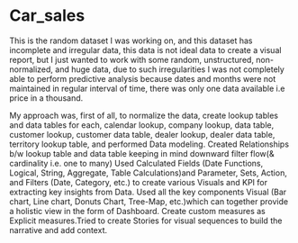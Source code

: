 # Car_sales

This is the random dataset I was working on, and this dataset has incomplete and irregular data, this data is not ideal data to create a visual report, but I just wanted to work with some random, unstructured, non-normalized, and huge data, due to such irregularities I was not completely able to perform predictive analysis because dates and months were not maintained in regular interval of time, there was only one data available i.e price in a thousand.


My approach was, first of all, to normalize the data, create lookup tables and data tables for each, calendar lookup, company lookup, data table, customer lookup, customer data table, dealer lookup, dealer data table, territory lookup table, and performed Data modeling. Created Relationships b/w lookup table and data table keeping in mind downward filter flow(& cardinality i.e. one to many) 
Used Calculated Fields (Date Functions, Logical, String, Aggregate, Table Calculations)and Parameter, Sets, Action, and Filters (Date, Category, etc.) to create various Visuals and KPI for extracting key insights from Data.
Used all the key components Visual (Bar chart, Line chart, Donuts Chart, Tree-Map, etc.)which can together provide a holistic view in the form of Dashboard.
Create custom measures as Explicit measures.Tried to create Stories for visual sequences to build the narrative and add context.
